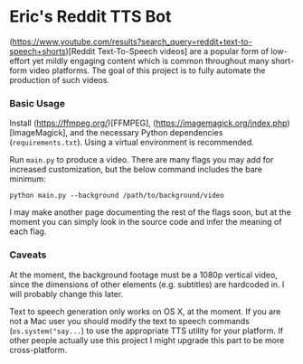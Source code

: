 # Eric's Reddit TTS Bot

(https://www.youtube.com/results?search_query=reddit+text-to-speech+shorts)[Reddit Text-To-Speech videos] are a popular form of low-effort yet mildly engaging content which is common throughout many short-form video platforms. The goal of this project is to fully automate the production of such videos.

### Basic Usage
Install (https://ffmpeg.org/)[FFMPEG], (https://imagemagick.org/index.php)[ImageMagick], and the necessary Python dependencies (`requirements.txt`). Using a virtual environment is recommended. 

Run `main.py` to produce a video. There are many flags you may add for increased customization, but the below command includes the bare minimum:
```
python main.py --background /path/to/background/video
```

I may make another page documenting the rest of the flags soon, but at the moment you can simply look in the source code and infer the meaning of each flag.

### Caveats
At the moment, the background footage must be a 1080p vertical video, since the dimensions of other elements (e.g. subtitles) are hardcoded in. I will probably change this later.

Text to speech generation only works on OS X, at the moment. If you are not a Mac user you should modify the text to speech commands (`os.system("say...`) to use the appropriate TTS utility for your platform. If other people actually use this project I might upgrade this part to be more cross-platform. 